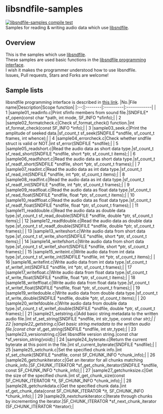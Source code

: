# libsndfile-samples
[![libsndfile-samples compile test](https://github.com/AUDIY/libsndfile-samples/actions/workflows/c-cpp.yml/badge.svg)](https://github.com/AUDIY/libsndfile-samples/actions/workflows/c-cpp.yml)  
Samples for reading &amp; writing audio data which use [libsndfile](https://github.com/libsndfile/libsndfile).

## Overview
This is the samples which use [libsndfile](https://github.com/libsndfile/libsndfile).  
These samples are used basic functions in the [libsndfile programming interface](http://libsndfile.github.io/libsndfile/api.html).  
I wish it makes the programmer understood how to use libsndfile.  
Issues, Pull requests, Stars and Forks are welcome!  

## Sample lists
libsndfile programming interface is described in [this link](http://libsndfile.github.io/libsndfile/api.html).
|No.|File name|Description|Scope function|
|:--:|:--------|:----------|:-------------|
|  1 |sample01_readinfo.c|Print sfinfo members from sound file.|SNDFILE* sf_open(const char *path, int mode, SF_INFO *sfinfo);|
|  2 |sample02_formatcheck.c|Check sf_format_check() function.|int sf_format_check(const SF_INFO *info);|
|  3 |sample03_seek.c|Print the amplitude of seeked data.|sf_count_t sf_seek(SNDFILE *sndfile, sf_count_t frames, int whence);|
|  4 |sample04_errorcheck.c|Check whether sndfile struct is valid or NOT.|int sf_error(SNDFILE *sndfile);|
|  5 |sample05_readshort.c|Read the audio data as short data type.|sf_count_t sf_read_short(SNDFILE *sndfile, short *ptr, sf_count_t items);|
|  6 |sample06_readfshort.c|Read the audio data as short data type.|sf_count_t sf_readf_short(SNDFILE *sndfile, short *ptr, sf_count_t frames);|
|  7 |sample07_readint.c|Read the audio data as int data type.|sf_count_t sf_read_int(SNDFILE *sndfile, int *ptr, sf_count_t items);|
|  8 |sample08_readfint.c|Read the audio data as int data type.|sf_count_t sf_readf_int(SNDFILE *sndfile, int *ptr, sf_count_t frames);|
|  9 |sample09_readfloat.c|Read the audio data as float data type.|sf_count_t sf_read_float(SNDFILE *sndfile, float *ptr, sf_count_t items);|
| 10 |sample10_readffloat.c|Read the audio data as float data type.|sf_count_t sf_readf_float(SNDFILE *sndfile, float *ptr, sf_count_t frames);|
| 11 |sample11_readdouble.c|Read the audio data as double data type.|sf_count_t sf_read_double(SNDFILE *sndfile, double *ptr, sf_count_t items);|
| 12 |sample12_readfdouble.c|Read the audio data as double data type.|sf_count_t sf_readf_double(SNDFILE *sndfile, double *ptr, sf_count_t frames);|
| 13 |sample13_writeshort.c|Write audio data from short data type.|sf_count_t sf_write_short(SNDFILE *sndfile, short *ptr, sf_count_t items);|
| 14 |sample14_writefshort.c|Write audio data from short data type.|sf_count_t sf_writef_short(SNDFILE *sndfile, short *ptr, sf_count_t frames);|
| 15 |sample15_writeint.c|Write audio data from int data type.|sf_count_t sf_write_int(SNDFILE *sndfile, int *ptr, sf_count_t items);|
| 16 |sample16_writefint.c|Write audio data from int data type.|sf_count_t sf_writef_int(SNDFILE *sndfile, int *ptr, sf_count_t frames);|
| 17 |sample17_writefloat.c|Write audio data from float data type.|sf_count_t sf_write_float(SNDFILE *sndfile, float *ptr, sf_count_t items);|
| 18 |sample18_writeffloat.c|Write audio data from float data type.|sf_count_t sf_writef_float(SNDFILE *sndfile, float *ptr, sf_count_t frames);|
| 19 |sample19_writedouble.c|Write audio data from double data type.|sf_count_t sf_write_double(SNDFILE *sndfile, double *ptr, sf_count_t items);|
| 20 |sample20_writefdouble.c|Write audio data from double data type.|sf_count_t sf_writef_double(SNDFILE *sndfile, double *ptr, sf_count_t frames);|
| 21 |sample21_setstring.c|Add basic string metadata to the written audio file.|int sf_set_string(SNDFILE *sndfile, int str_type, const char *str);|
| 22 |sample22_getstring.c|Get basic string metadata to the written audio file.|const char* sf_get_string(SNDFILE *sndfile, int str_type);|
| 23 |sample23_versionstring.c|Get libsndfile version string.|const char *sf_version_string(void);|
| 24 |sample24_byterate.c|Return the current byterate at this point in the file.|int sf_current_byterate(SNDFILE *sndfile);|
| 25 |sample25_setchunk.c|Set the specified chunk info.|int sf_set_chunk(SNDFILE *sndfile, const SF_CHUNK_INFO *chunk_info);|
| 26 |sample26_getchunkiterator.c|Get an iterator for all chunks matching chunk_info.|SF_CHUNK_ITERATOR *sf_get_chunk_iterator(SNDFILE *sndfile, const SF_CHUNK_INFO *chunk_info);|
| 27 |sample27_getchunksize.c|Get the size of the specified chunk.|int sf_get_chunk_size(const SF_CHUNK_ITERATOR *it, SF_CHUNK_INFO *chunk_info);|
| 28 |sample28_getchunkdata.c|Get the specified chunk data.|int sf_get_chunk_data(const SF_CHUNK_ITERATOR *it, SF_CHUNK_INFO *chunk_info);|
| 29 |sample29_nextchunkiterator.c|Iterate through chunks by incrementing the iterator.|SF_CHUNK_ITERATOR *sf_next_chunk_iterator (SF_CHUNK_ITERATOR *iterator);|
